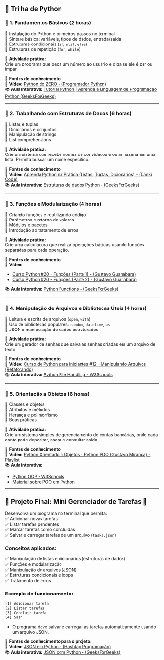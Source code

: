 ## 🚀 **Trilha de Python**  

### 🔹 **1. Fundamentos Básicos (2 horas)**  
🔸 Instalação do Python e primeiros passos no terminal  
🔸 Sintaxe básica: variáveis, tipos de dados, entrada/saída  
🔸 Estruturas condicionais (`if`, `elif`, `else`)  
🔸 Estruturas de repetição (`for`, `while`)  

📌 **Atividade prática:**  
Crie um programa que peça um número ao usuário e diga se ele é par ou ímpar.  

🔗 **Fontes de conhecimento:**  
🎥 **Vídeo:** [Python do ZERO - (Programador Python)](https://youtu.be/3J1xBL7zJXg?si=1OBp1o18j69hdVbf)  
📚 **Aula interativa:** [Tutorial Python | Aprenda a Linguagem de Programação Python (GeeksForGeeks)](https://www.geeksforgeeks.org/python-programming-language-tutorial/?ref=header_outind)  

---

### 🔹 **2. Trabalhando com Estruturas de Dados (6 horas)**  
🔸 Listas e tuplas  
🔸 Dicionários e conjuntos  
🔸 Manipulação de strings  
🔸 List comprehensions  

📌 **Atividade prática:**  
Crie um sistema que recebe nomes de convidados e os armazena em uma lista. Permita buscar um nome específico.  

🔗 **Fontes de conhecimento:**  
🎥 **Vídeo:** [Aprenda Python na Prática (Listas, Tuplas, Dicionários) - (Danki Code)](https://youtu.be/0zYuLLIzPIQ?si=NIVy1bQRQCofZq3C)  
📚 **Aula interativa:** [Estruturas de dados Python - (GeeksForGeeks)](https://www.geeksforgeeks.org/python-programming-language-tutorial/?ref=header_outind#:~:text=3.%20Python%20Data%20Structures)  

---

### 🔹 **3. Funções e Modularização (4 horas)**  
🔸 Criando funções e reutilizando código  
🔸 Parâmetros e retorno de valores  
🔸 Módulos e pacotes  
🔸 Introdução ao tratamento de erros  

📌 **Atividade prática:**  
Crie uma calculadora que realiza operações básicas usando funções separadas para cada operação.  

🔗 **Fontes de conhecimento:**  
🎥 **Vídeo:** 
- [Curso Python #20 - Funções (Parte 1) - (Gustavo Guanabara) ](https://youtu.be/ezfr9d7wd_k?si=eHo9jiuDAeE9fDDw)  
- [Curso Python #20 - Funções (Parte 2) - (Gustavo Guanabara) ](https://youtu.be/etjJ_4Eqrk8?si=2yPe_NLKXdFmvpjO)  

📚 **Aula interativa:** [Python Functions - (GeeksForGeeks)](https://www.geeksforgeeks.org/python-programming-language-tutorial/?ref=header_outind#:~:text=Flow%2C%20Loops-,2.%20Python%20Functions,-Python%20Functions%20are)  

---

### 🔹 **4. Manipulação de Arquivos e Bibliotecas Úteis (4 horas)**  
🔸 Leitura e escrita de arquivos (`open`, `with`)  
🔸 Uso de bibliotecas populares: `random`, `datetime`, `os`  
🔸 JSON e manipulação de dados estruturados  

📌 **Atividade prática:**  
Crie um gerador de senhas que salva as senhas criadas em um arquivo de texto.  

🔗 **Fontes de conhecimento:**  
🎥 **Vídeo:** [Curso de Python para iniciantes #12 - Manipulando Arquivos (Refatorando)](https://youtu.be/G-kUBX0U8IQ?si=xRLA6hIPPZA9tqaV)   
📚 **Aula interativa:** [Python File Handling - W3Schools](https://www.w3schools.com/python/python_file_handling.asp)  

---

### 🔹 **5. Orientação a Objetos (6 horas)**  
🔸 Classes e objetos  
🔸 Atributos e métodos  
🔸 Herança e polimorfismo  
🔸 Boas práticas  

📌 **Atividade prática:**  
Crie um sistema simples de gerenciamento de contas bancárias, onde cada conta pode depositar, sacar e consultar saldo.  

🔗 **Fontes de conhecimento:**  
🎥 **Vídeo:** [Python Orientado a Objetos - Python POO (Gustavo Miranda) - Playlist](https://youtube.com/playlist?list=PLbIBj8vQhvm34qAAEEH_PdL2tMG9rz-P7&si=HBCUxAYSwdAcV66l)  
📚 **Aula interativa:** 
- [Python OOP - W3Schools](https://www.w3schools.com/python/python_classes.asp)  
- [Material sobre POO em Python](https://realpython.com/python3-object-oriented-programming/)
---


## 🎯 **Projeto Final: Mini Gerenciador de Tarefas** 📝  
Desenvolva um programa no terminal que permita:  
✅ Adicionar novas tarefas  
✅ Listar tarefas pendentes  
✅ Marcar tarefas como concluídas  
✅ Salvar e carregar tarefas de um arquivo (`tasks.json`)  

### **Conceitos aplicados:**  
✅ Manipulação de listas e dicionários (estruturas de dados)  
✅ Funções e modularização  
✅ Manipulação de arquivos (JSON)  
✅ Estruturas condicionais e loops  
✅ Tratamento de erros  

### **Exemplo de funcionamento:**  
```bash
[1] Adicionar tarefa  
[2] Listar tarefas  
[3] Concluir tarefa  
[4] Sair  
```
- O programa deve salvar e carregar as tarefas automaticamente usando um arquivo JSON.  

🔗 **Fontes de conhecimento para o projeto:**  
🎥 **Vídeo:** [JSON em Python - (Hashtag Programação)](https://youtu.be/-e7Jh2Cy3Os?si=KBAZOEcUfcrY_7CQ)  
📚 **Aula interativa:** [JSON com Python - (GeeksForGeeks)](https://www.geeksforgeeks.org/json-with-python/)  
